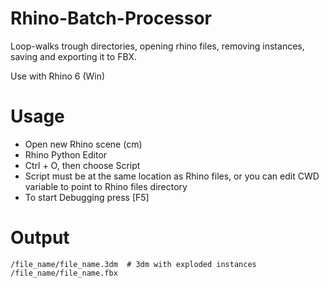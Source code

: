 # Rhino-Batch-Processor
Loop-walks trough directories, opening rhino files, removing instances, saving and exporting it to FBX.

Use with Rhino 6 (Win)

# Usage
- Open new Rhino scene (cm)
- Rhino Python Editor
- Ctrl + O,  then choose Script
- Script must be at the same location as Rhino files, or you can edit CWD variable to point to Rhino files directory
- To start Debugging press [F5]

# Output
```
/file_name/file_name.3dm  # 3dm with exploded instances
/file_name/file_name.fbx
```
